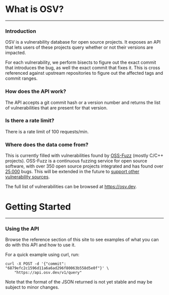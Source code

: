 # What is OSV?
---

### Introduction

OSV is a vulnerability database for open source projects. It exposes an API that
lets users of these projects query whether or not their versions are impacted.

For each vulnerability, we perform bisects to figure out the exact commit that
introduces the bug, as well the exact commit that fixes it. This is cross
referenced against upstream repositories to figure out the affected tags and
commit ranges.

### How does the API work?

The API accepts a git commit hash or a version number and returns the
list of vulnerabilities that are present for that version.

### Is there a rate limit?

There is a rate limit of 100 requests/min.

### Where does the data come from?

This is currently filled with vulnerabilities found by [OSS-Fuzz] (mostly C/C++
projects). OSS-Fuzz is a continuous fuzzing service for open source software,
with over 350 open source projects integrated and has found over [25,000] bugs.
This will be extended in the future to
[support other vulnerability sources](https://github.com/google/osv/issues/44).

The full list of vulnerabilities can be browsed at <https://osv.dev>.

[OSS-Fuzz]: https://github.com/google/oss-fuzz
[25,000]: https://bugs.chromium.org/p/oss-fuzz/issues/list?q=-status%3AWontFix%2CDuplicate%20-component%3AInfra&can=1

# Getting Started
---

### Using the API

Browse the reference section of this site to see examples of what you can do
with this API and how to use it.

For a quick example using curl, run:

```
curl -X POST -d '{"commit": "6879efc2c1596d11a6a6ad296f80063b558d5e0f"}' \
    "https://api.osv.dev/v1/query"
```

Note that the format of the JSON returned is not yet stable and may be subject
to minor changes.
